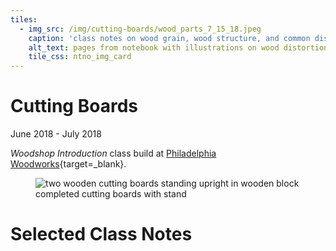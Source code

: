 ```yaml
---
tiles: 
  - img_src: /img/cutting-boards/wood_parts_7_15_18.jpeg
    caption: 'class notes on wood grain, wood structure, and common distortions'
    alt_text: pages from notebook with illustrations on wood distortions and wood grain
    tile_css: ntno_img_card 
---
```


# Cutting Boards
June 2018 - July 2018  
  
*Woodshop Introduction* class build at [Philadelphia Woodworks](http://www.philadelphiawoodworks.com/){target=_blank}.  
<section>
  <figure>
    <img
      src="/img/cutting-boards/cutting_boards.jpeg"
      alt="two wooden cutting boards standing upright in wooden block"/>
    <figcaption>completed cutting boards with stand</figcaption>
  </figure>
</section>

# Selected Class Notes